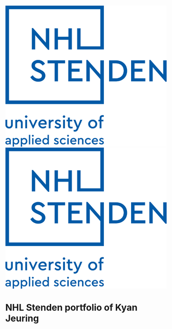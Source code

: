 ![icon](./Assets/NHLStendenENLogoBlue.png)
![Repository Logo](./Assets/NHLStendenENLogoBlue.png)
# NHL Stenden portfolio of Kyan Jeuring